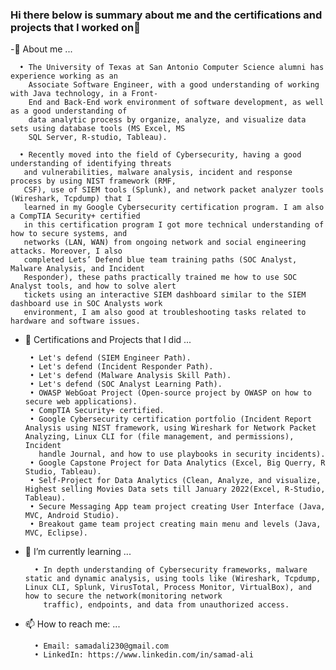 ### Hi there below is summary about me and the certifications and projects that I worked on👋


   -🙂 About me ...
   
      • The University of Texas at San Antonio Computer Science alumni has experience working as an
        Associate Software Engineer, with a good understanding of working with Java technology, in a Front-
        End and Back-End work environment of software development, as well as a good understanding of
        data analytic process by organize, analyze, and visualize data sets using database tools (MS Excel, MS
        SQL Server, R-studio, Tableau).

      • Recently moved into the field of Cybersecurity, having a good understanding of identifying threats
       and vulnerabilities, malware analysis, incident and response process by using NIST framework (RMF,
       CSF), use of SIEM tools (Splunk), and network packet analyzer tools (Wireshark, Tcpdump) that I
       learned in my Google Cybersecurity certification program. I am also a CompTIA Security+ certified
       in this certification program I got more technical understanding of how to secure systems, and
       networks (LAN, WAN) from ongoing network and social engineering attacks. Moreover, I also
       completed Lets’ Defend blue team training paths (SOC Analyst, Malware Analysis, and Incident
       Responder), these paths practically trained me how to use SOC Analyst tools, and how to solve alert
       tickets using an interactive SIEM dashboard similar to the SIEM dashboard use in SOC Analysts work
       environment, I am also good at troubleshooting tasks related to hardware and software issues.

 - 🔭 Certifications and Projects that I did ...

        • Let's defend (SIEM Engineer Path).
        • Let's defend (Incident Responder Path).
        • Let's defend (Malware Analysis Skill Path).
        • Let's defend (SOC Analyst Learning Path).
        • OWASP WebGoat Project (Open-source project by OWASP on how to secure web applications).
        • CompTIA Security+ certified.
        • Google Cybersecurity certification portfolio (Incident Report Analysis using NIST framework, using Wireshark for Network Packet Analyzing, Linux CLI for (file management, and permissions), Incident 
          handle Journal, and how to use playbooks in security incidents).
        • Google Capstone Project for Data Analytics (Excel, Big Querry, R Studio, Tableau).
        • Self-Project for Data Analytics (Clean, Analyze, and visualize, Highest selling Movies Data sets till January 2022(Excel, R-Studio, Tableau).
        • Secure Messaging App team project creating User Interface (Java, MVC, Android Studio).
        • Breakout game team project creating main menu and levels (Java, MVC, Eclipse).
  
- 🌱 I’m currently learning ...
      
        • In depth understanding of Cybersecurity frameworks, malware static and dynamic analysis, using tools like (Wireshark, Tcpdump, Linux CLI, Splunk, VirusTotal, Process Monitor, VirtualBox), and how to secure the network(monitoring network
          traffic), endpoints, and data from unauthorized access.
      
- 📫 How to reach me: ...

        • Email: samadali230@gmail.com
        • LinkedIn: https://www.linkedin.com/in/samad-ali
